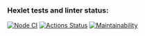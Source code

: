 ### Hexlet tests and linter status:

[![Node CI](https://github.com/per0w/frontend-project-lvl1/workflows/Node%20CI/badge.svg)](https://github.com/per0w/frontend-project-lvl1/actions)
[![Actions Status](https://github.com/per0w/frontend-project-lvl1/workflows/hexlet-check/badge.svg)](https://github.com/per0w/frontend-project-lvl1/actions)
[![Maintainability](https://api.codeclimate.com/v1/badges/08f88a7d1dcdc9cffaec/maintainability)](https://codeclimate.com/github/per0w/frontend-project-lvl1/maintainability)